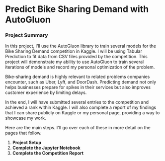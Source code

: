 # Predict Bike Sharing Demand with AutoGluon

### Project Summary

In this project, I'll use the AutoGluon library to train several models for the Bike Sharing Demand competition in Kaggle. I will be using Tabular Prediction to fit data from CSV files provided by the competition. This project will demonstrate my ability to use AutoGluon to train several iterations of models and record my personal optimization of the problem.

Bike-sharing demand is highly relevant to related problems companies encounter, such as Uber, Lyft, and DoorDash. Predicting demand not only helps businesses prepare for spikes in their services but also improves customer experience by limiting delays.

In the end, I will have submitted several entries to the competition and achieved a rank within Kaggle. I will also complete a report of my findings that I can share publicly on Kaggle or my personal page, providing a way to showcase my work.

Here are the main steps. I'll go over each of these in more detail on the pages that follow.

1. **Project Setup**
2. **Complete the Jupyter Notebook**
3. **Complete the Competition Report**
